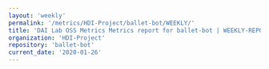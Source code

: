 ```yaml
---
layout: 'weekly'
permalink: '/metrics/HDI-Project/ballet-bot/WEEKLY/'
title: 'DAI Lab OSS Metrics Metrics report for ballet-bot | WEEKLY-REPORT-2020-01-26'
organization: 'HDI-Project'
repository: 'ballet-bot'
current_date: '2020-01-26'
---
```

